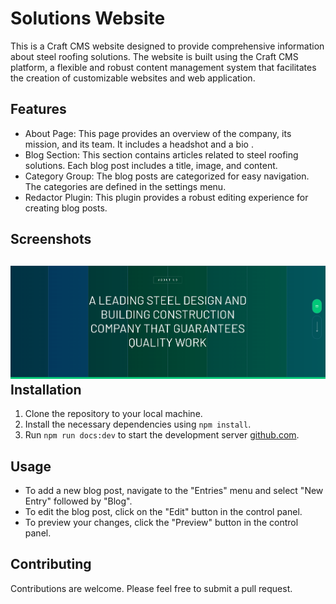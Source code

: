 Solutions Website
===============================

This is a Craft CMS website designed to provide comprehensive information about steel roofing solutions. The website is built using the Craft CMS platform, a flexible and robust content management system that facilitates the creation of customizable websites and web application.

Features
--------

-   About Page: This page provides an overview of the company, its mission, and its team. It includes a headshot and a bio .
-   Blog Section: This section contains articles related to steel roofing solutions. Each blog post includes a title, image, and content.
-   Category Group: The blog posts are categorized for easy navigation. The categories are defined in the settings menu.
-   Redactor Plugin: This plugin provides a robust editing experience for creating blog posts.

## Screenshots
![About_us](web/sitecon.png)
Installation
------------

1.  Clone the repository to your local machine.
2.  Install the necessary dependencies using `npm install`.
3.  Run `npm run docs:dev` to start the development server [github.com](https://github.com/craftcms/docs/).

Usage
-----

-   To add a new blog post, navigate to the "Entries" menu and select "New Entry" followed by "Blog".
-   To edit the blog post, click on the "Edit" button in the control panel.
-   To preview your changes, click the "Preview" button in the control panel.

Contributing
------------

Contributions are welcome. Please feel free to submit a pull request.
